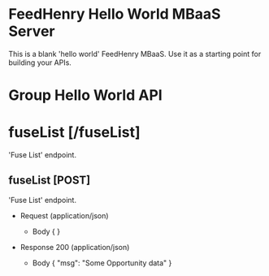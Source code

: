 # FeedHenry Hello World MBaaS Server

This is a blank 'hello world' FeedHenry MBaaS. Use it as a starting point for building your APIs. 

# Group Hello World API

# fuseList [/fuseList]

'Fuse List' endpoint.

## fuseList [POST] 

'Fuse List' endpoint.

+ Request (application/json)
    + Body
            {
            }

+ Response 200 (application/json)
    + Body
            {
              "msg": "Some Opportunity data"
            }
